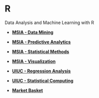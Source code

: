 # R
Data Analysis and Machine Learning with R

- **[MSIA - Data Mining](/msia_data_mining)**

- **[MSIA - Predictive Analytics](/msia_predictive_analytics)**

- **[MSIA - Statistical Methods](/msia_statistical_methods)**

- **[MSIA - Visualization](/msia_visualization)**

- **[UIUC - Regression Analysis](/msia_statistical_methods)**

- **[UIUC - Statistical Computing](/msia_visualization)**

- **[Market Basket](/market_basket)**